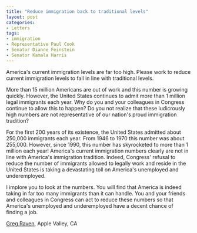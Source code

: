 ```yaml
---
title: "Reduce immigration back to traditional levels"
layout: post
categories:
- Letters
tags:
- immigration
- Representative Paul Cook
- Senator Dianne Feinstein
- Senator Kamala Harris
---
```


America's current immigration levels are far too high. Please work to reduce current immigration levels to fall in line with traditional levels.

More than 15 million Americans are out of work and this number is growing quickly. However, the United States continues to admit more than 1 million legal immigrants each year. Why do you and your colleagues in Congress continue to allow this to happen? Do you not realize that these ludicrously high numbers are not representative of our nation's proud immigration tradition?

For the first 200 years of its existence, the United States admitted about 250,000 immigrants each year. From 1946 to 1970 this number was about 255,000. However, since 1990, this number has skyrocketed to more than 1 million each year! America's current immigration numbers clearly are not in line with America's immigration tradition. Indeed, Congress' refusal to reduce the number of immigrants allowed to legally work and reside in the United States is taking a devastating toll on America's unemployed and underemployed.

I implore you to look at the numbers. You will find that America is indeed taking in far too many immigrants than it can handle. You and your friends and colleagues in Congress can act to reduce these numbers so that America's unemployed and underemployed have a decent chance of finding a job.

[Greg Raven](https://www.gregraven.org), Apple Valley, CA